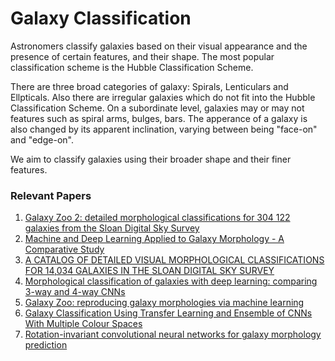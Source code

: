 # Galaxy Classification

Astronomers classify galaxies based on their visual appearance and the presence of certain features, and their shape. The most popular classification scheme is the Hubble Classification Scheme.

There are three broad categories of galaxy: Spirals, Lenticulars and Ellpticals. Also there are irregular galaxies which do not fit into the Hubble Classification Scheme. On a subordinate level, galaxies may or may not features such as spiral arms, bulges, bars. The apperance of a galaxy is also changed by its apparent inclination, varying between being "face-on" and "edge-on".

We aim to classify galaxies using their broader shape and their finer features.

### Relevant Papers

1. [Galaxy Zoo 2: detailed morphological classifications for 304 122 galaxies from the Sloan Digital Sky Survey](https://arxiv.org/abs/1308.3496)
2. [Machine and Deep Learning Applied to Galaxy Morphology - A Comparative Study](https://arxiv.org/abs/1901.07047#:~:text=In%20all%20of%20our%20samples,art%20morphological%20classification%20from%20literature.)
3. [A CATALOG OF DETAILED VISUAL MORPHOLOGICAL CLASSIFICATIONS FOR 14,034 GALAXIES IN THE SLOAN DIGITAL SKY SURVEY](https://iopscience.iop.org/article/10.1088/0067-0049/186/2/427#artAbst)
4. [Morphological classification of galaxies with deep learning: comparing 3-way and 4-way CNNs](https://arxiv.org/pdf/2106.01571.pdf)
5. [Galaxy Zoo: reproducing galaxy morphologies via machine learning](https://watermark.silverchair.com/mnras0406-0342.pdf?token=AQECAHi208BE49Ooan9kkhW_Ercy7Dm3ZL_9Cf3qfKAc485ysgAAA2YwggNiBgkqhkiG9w0BBwagggNTMIIDTwIBADCCA0gGCSqGSIb3DQEHATAeBglghkgBZQMEAS4wEQQMptErBk7B898VUvBkAgEQgIIDGePzohyAdS54Ee9cavgr6keVq1C4p7KdsS3HfNytS6S1sSUYwA7nmKp2d4rC0uKiEisJPddueN9w4LHDtQy1zjKD0Ipvca-_vuo3Gjbt5Va9Tdl_tdAnej454G_MYNpiQmAgiWN-P4TcqWoMf2XZv-XVOXMyJr76XFqHHPX766Tj7uaqu4zTK1iC8ajaYfu8_haWlk0jngHz4syemxropq0NLgun8xt4FVcdAdPPJzojr0xRk_mYewUxw8MzqSn_6PiwAshfzZZcqaXppvJix-6Vfqyya-HBI4BEP1sX_qcPECVlJGoRU714OGnoLL0KWyk9h4axSY_S_LxKgyGyhC-7jWmYGCVAcIY4ogBZhkvlTOGtuGXUrqazMV6jLwg7ooNQKzD4f76WrdHooggTCldpII7epqx9HZuWhtbvHg7XXp9LrMkVsyNA0PbRLVw7SBwJ4IMYpeG1x-AM94e0-4AhdyUD2sxrsRG2PXEWvoJbbmz7aEIZ-8a2Bu5tHgO31v3Lc2Bx2GHriDDP535AebRS2TTujeES9NXeYgGvEXweR1UmocCVho4B2Y2iW-6rAKcKq5tikKSpLdXeph5iQl_qeqMV5T3b2aLBvpQdwwBE7-dCh8GfLBNKJO0UYJ5QSMtTEPSqdu3KGaNX4veEFVGDz_z4BSvqsW78S45h5_NPhEwhoDSeisyHue1HDHe25x47S0RXiofNZtGRSptFcRU1r9DbdPfWLmyd4IU7exWlLy6NOP9Hdq66KpADpeO744Oez2Xb5XZaK3q4oot3Cr1mkUho8OS386JYp3uTp3GWiTnUYkMy3IV1_0z4GlNpdXxaU2GqU-BXJPm1xeW4jky8NVyn8PvoPPEE4Rx0O0Ywci6G-Hu-8-M3ozn8G7gBmaMOeT2Bhyv81FkJymJvNIqdzKqTpF0xmcKiRFVkwOVFtdDSPLHEfgwj1flInWgxRcFkM7u6PUCvoriWthVnlZsaW_F2TcDXg2m3oCyCiqNqYN4e2DrD1w8XFERa9GBNz9IAFLb3MbB7ynn3TAsdz_WKC75knusZRSI)
6. [Galaxy Classification Using Transfer Learning and Ensemble of CNNs With Multiple Colour Spaces](https://arxiv.org/pdf/2305.00002.pdf)
7. [Rotation-invariant convolutional neural networks for galaxy morphology prediction](https://academic.oup.com/mnras/article/450/2/1441/979677#16977233)
